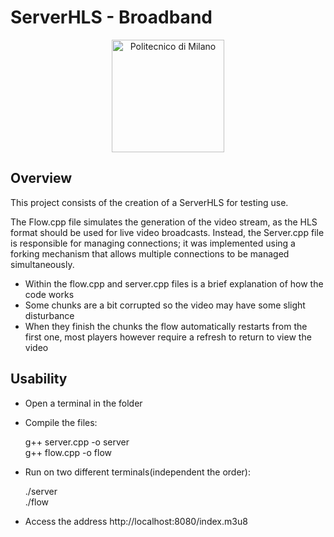 # ServerHLS - Broadband

<p align="center">
    <img src="https://i.imgur.com/mPb3Qbd.gif" width="180" alt="Politecnico di Milano"/>
</p>

## Overview
This project consists of the creation of a ServerHLS for testing use. 

The Flow.cpp file simulates the generation of the video stream, as the HLS format should be used for live video broadcasts. Instead, the Server.cpp file is responsible for managing connections; it was implemented using a forking mechanism that allows multiple connections to be managed simultaneously.

* Within the flow.cpp and server.cpp files is a brief explanation of how the code works
* Some chunks are a bit corrupted so the video may have some slight disturbance
* When they finish the chunks the flow automatically restarts from the first one, most players however require a refresh to return to view the video

## Usability

* Open a terminal in the folder
* Compile the files:
  
  g++ server.cpp -o server  
  g++ flow.cpp -o flow  
  
* Run on two different terminals(independent the order):
  
  ./server  
  ./flow
  
* Access the address http://localhost:8080/index.m3u8
